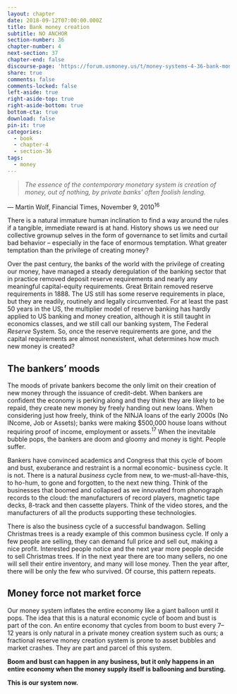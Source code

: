 ```yaml
---
layout: chapter
date: 2018-09-12T07:00:00.000Z
title: Bank money creation
subtitle: NO ANCHOR
section-number: 36
chapter-number: 4
next-section: 37
chapter-end: false
discourse-page: 'https://forum.usmoney.us/t/money-systems-4-36-bank-money-creation-no-anchor/'
share: true
comments: false
comments-locked: false
left-aside: true
right-aside-top: true
right-aside-bottom: true
bottom-cta: true
download: false
pin-it: true
categories:
  - book
  - chapter-4
  - section-36
tags:
  - money
---
```

> _The essence of the contemporary monetary system is creation of money, out
> of nothing, by private banks’ often foolish lending._

— Martin Wolf, Financial Times, November 9, 2010<sup>16</sup>

There is a natural immature human inclination to find a way around
the rules if a tangible, immediate reward is at hand. History shows
us we need our collective grownup selves in the form of governance
to set limits and curtail bad behavior – especially in the face of
enormous temptation. What greater temptation than the privilege of
creating money?

Over the past century, the banks of the world with the privilege
of creating our money, have managed a steady deregulation of the
banking sector that in practice removed deposit reserve requirements
and nearly any meaningful capital-equity requirements. Great Britain
removed reserve requirements in 1888. The US still has some reserve
requirements in place, but they are readily, routinely and legally
circumvented. For at least the past 50 years in the US, the multiplier
model of reserve banking has hardly applied to US banking and
money creation, although it is still taught in economics classes, and
we still call our banking system, The Federal _Reserve_ System. So,
once the reserve requirements are gone, and the capital requirements
are almost nonexistent, what determines how much new money
is created?

## The bankers’ moods

The moods of private bankers become the only limit on their creation
of new money through the issuance of credit-debt. When bankers
are confident the economy is perking along and they think they are
likely to be repaid, they create new money by freely handing out new loans. When considering just how freely, think of the NINJA
loans of the early 2000s (No INcome, Job or Assets); banks were
making $500,000 house loans without requiring proof of income,
employment or assets.<sup>17</sup> When the inevitable bubble pops, the
bankers are doom and gloomy and money is tight. People suffer.

Bankers have convinced academics and Congress that this cycle of
boom and bust, exuberance and restraint is a normal economic-
business cycle. It is not. There is a natural _business_ cycle from new, to
we-must-all-have-this, to ho-hum, to gone and forgotten, to the next
new thing. Think of the businesses that boomed and collapsed as we
innovated from phonograph records to the cloud: the manufacturers
of record players, magnetic tape decks, 8-track and then cassette
players. Think of the video stores, and the manufacturers of all the
products supporting these technologies.

There is also the business cycle of a successful bandwagon. Selling
Christmas trees is a ready example of this common business cycle.
If only a few people are selling, they can demand full price and sell
out, making a nice profit. Interested people notice and the next year
more people decide to sell Christmas trees. If in the next year there
are too many sellers, no one will sell their entire inventory, and many
will lose money. Then the year after, there will be only the few who
survived. Of course, this pattern repeats.

## Money force not market force

Our money system inflates the entire economy like a giant balloon
until it pops. The idea that this is a natural economic cycle of boom
and bust is part of the con. An entire economy that cycles from boom
to bust every 7–12 years is only natural in a private money creation
system such as ours; a fractional reserve money creation system is
prone to asset bubbles and market crashes. They are part and parcel
of this system.

**Boom and bust can happen in any business, but it only happens
in an entire economy when the money supply itself is ballooning
and bursting.**

**This is our system now.**
